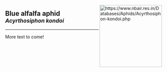 <img 
title="https://www.nbair.res.in/Databases/Aphids/Acyrthosiphon-kondoi.php"
src="https://www.nbair.res.in/Databases/Aphids/images/Acyrthosiphonkondoi/Acyrthosiphonkondoi.jpg" 
height="200"
class="center"
align="right">



## Blue alfalfa aphid<br><sup>*Acyrthosiphon kondoi*</sup>
<hr>
More text to come!

<!--stackedit_data:
eyJoaXN0b3J5IjpbLTU4OTA1OTI0NSwtMTU2ODIwNDkwNCw4Nz
g3NDQwMzUsMjA5MjYzNzc1OCwzMTE3NDQ0NDZdfQ==
-->